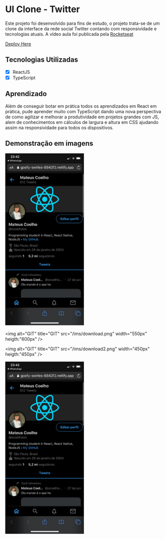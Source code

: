 # UI Clone - Twitter

Este projeto foi desenvolvido para fins de estudo, o projeto trata-se de um clone da interface da rede social Twitter contando com responsividade e tecnologias atuais. A vídeo aula foi publicada pela [Rocketseat](https://www.youtube.com/watch?v=K-8z_4xvT3o)

[Deploy Here](https://bit.ly/twitter-clone-react)

## Tecnologias Utilizadas

- [X] ReactJS
- [X] TypeScript

## Aprendizado

Além de conseguir botar em prática todos os aprendizados em React em prática, pude aprender muito com TypeScript dando uma nova perspectiva de como agilizar e melhorar a produtividade em projetos grandes com JS, alem de conhecimentos em cálculos de largura e altura em CSS ajudando assim na responsividade para todos os dispositivos.

## Demonstração em imagens

<img alt="GIT" title="GIT" src="/ims/download3.png" width="250px" />

<img alt="GIT" title="GIT" src="/ims/download.png" width="550px" heigth:"600px" />

<img alt="GIT" title="GIT" src="/ims/download2.png" width="450px" heigth:"450px" />

<img alt="GIT" title="GIT" src="/ims/download3.png" width="250px" />
